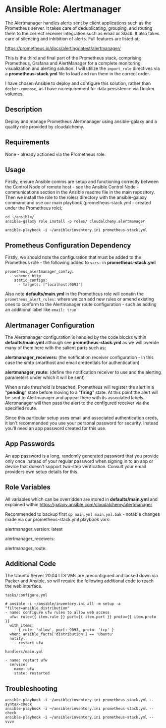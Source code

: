 # Ansible Role: Alertmanager

The Alertmanager handles alerts sent by client applications such as the Prometheus server. It takes care of deduplicating, grouping, and routing them to the correct receiver integration such as email or Slack. It also takes care of silencing and inhibition of alerts. Full features are listed at;

https://prometheus.io/docs/alerting/latest/alertmanager/

This is the third and final part of the Prometheus stack, comprising Prometheus, Grafana and AlertManager for a complete monitoring, visualization and alerting solution. I will utilize the `import_role` directives via a **prometheus-stack.yml** file to load and run them in the correct order.

I have chosen Ansible to deploy and configure this solution, rather than `docker-compose`, as I have no requirement for data persistence via Docker volumes.

## Description

Deploy and manage Prometheus Alertmanager using ansible-galaxy and a quality role provided by cloudalchemy.

## Requirements

None - already actioned via the Prometheus role.

## Usage

Firstly, ensure Ansible comms are setup and functioning correctly between the Control Node of remote host - see the Ansible Control Node - communications section in the Ansible readme file in the main repository. Then we install the role to the roles/ directory with the ansible-galaxy command and use our main playbook (prometheus-stack.yml - created under the Prometheus role);

```
cd ~/ansible/
ansible-galaxy role install -p roles/ cloudalchemy.alertmanager

ansible-playbook -i ~/ansible/inventory.ini prometheus-stack.yml
```

## Prometheus Configuration Dependency

Firstly, we should note the configuration that must be added to the Prometheus role - the following added to `vars:` in ****prometheus-stack.yml****

```
prometheus_alertmanager_config:
  - scheme: http
    static_configs:
      - targets: ["localhost:9093"]
```
Also note **defaults/main.yml** in the Prometheus role will conatin the `prometheus_alert_rules:` where we can add new rules or amend existing ones to conform to the Alertmanager route configuration - such as adding an additional label like `email: true` 

## Alertmanager Configuration

The Alertmanager configuration is handled by the code blocks within **defaults/main.yml** although see **prometheus-stack.yml** as we will overide many of them here with the salient parts such as;

**alertmanager_receivers:** (the notification receiver configuration - in this case the smtp smarthost and email credentials for authentication)

**alertmanager_route:** (define the notification receiver to use and the alerting parameters under which it will be sent)

When a rule threshold is breached, Prometheus will register the alert in a "**pending**" state before moving to a "**firing**" state. At this point the alert will be sent to Alertmanager and appear there with its associated labels. Alertmanager will then pass the alert to the configured receiver via the specified route.

Since this particular setup uses email and associated authentication creds, it isn't recommended you use your personal password for security. Instead you'll need an app password created for this use.

## App Passwords

An app password is a long, randomly generated password that you provide only once instead of your regular password when signing in to an app or device that doesn't support two-step verification. Consult your email providers own setup details for this.

## Role Variables

All variables which can be overridden are stored in **defaults/main.yml** and explained within https://galaxy.ansible.com/cloudalchemy/alertmanager

Recommended to backup first `cp main.yml main.yml.bak` - notable changes made via our prometheus-stack.yml playbook vars:

alertmanager_version: latest

alertmanager_receivers:

alertmanager_route:

## Additional Code

The Ubuntu Server 20.04 LTS VMs are preconfigured and locked down via Packer and Ansible, so will require the following additional code to reach the web interface.

`tasks/configure.yml`
```
# ansible -i ~/ansible/inventory.ini all -m setup -a "filter=ansible_distribution"
- name: configure ufw rules to allow web access
  ufw: rule={{ item.rule }} port={{ item.port }} proto={{ item.proto }}
  with_items:
    - { rule: 'allow', port: 9093, proto: 'tcp' }
  when: ansible_facts['distribution'] == 'Ubuntu'
  notify:
    - restart ufw
```
`handlers/main.yml`
```
- name: restart ufw
  service:
    name: ufw
    state: restarted
```

## Troubleshooting
```
ansible-playbook -i ~/ansible/inventory.ini prometheus-stack.yml --syntax-check
ansible-playbook -i ~/ansible/inventory.ini prometheus-stack.yml --check 
ansible-playbook -i ~/ansible/inventory.ini prometheus-stack.yml --vvvv
```